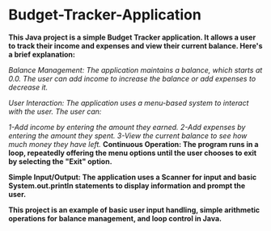 # Budget-Tracker-Application

**This Java project is a simple Budget Tracker application. It allows a user to track their income and expenses and view their current balance. Here's a brief explanation:**

*Balance Management: The application maintains a balance, which starts at 0.0. The user can add income to increase the balance or add expenses to decrease it.*

*User Interaction: The application uses a menu-based system to interact with the user. The user can:*

  *1-Add income by entering the amount they earned.*
  *2-Add expenses by entering the amount they spent.*
  *3-View the current balance to see how much money they have left.*
**Continuous Operation: The program runs in a loop, repeatedly offering the menu options until the user chooses to exit by selecting the "Exit" option.**

**Simple Input/Output: The application uses a Scanner for input and basic System.out.println statements to display information and prompt the user.**

**This project is an example of basic user input handling, simple arithmetic operations for balance management, and loop control in Java.**
